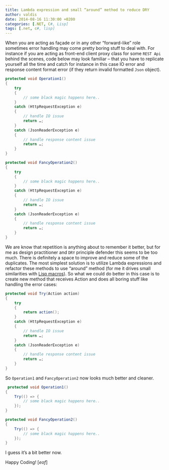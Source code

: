 ```yaml
---
title: Lambda expression and small “around” method to reduce DRY
author: valdis
date: 2014-08-16 11:30:00 +0200
categories: [.NET, C#, Lisp]
tags: [.net, c#, lisp]
---
```


When you are acting as façade or in any other “forward-like” role sometimes error handling may come pretty boring stuff to deal with.
For instance if you are acting as front-end client proxy class for some `REST Api` behind the scenes, code below may look familiar – that you have to replicate yourself all the time and catch for instance in this case IO error and response content format error (if they return invalid formatted `Json` object).

```csharp
protected void Operation1()
{
    try
    {
        // some black magic happens here..
    }
    catch (HttpRequestException e)
    {
        // handle IO issue
        return …;
    }
    catch (JsonReaderException e)
    {
        // handle response content issue
        return …;
    }
}

protected void FancyOperation2()
{
    try
    {
        // some black magic happens here..
    }
    catch (HttpRequestException e)
    {
        // handle IO issue
        return …;
    }
    catch (JsonReaderException e)
    {
        // handle response content issue
        return …;
    }
}
```

We are know that repetition is anything about to remember it better, but for me as design practitioner and `DRY` principle defender this seems to be too much. There is definitely a space to improve and reduce some of the duplicates.
The most simplest solution is to utilize Lambda expressions and refactor these methods to use “around” method (for me it drives small similarities with [Lisp macros](http://stackoverflow.com/questions/267862/what-makes-lisp-macros-so-special)).
So what we could do better in this case is to create new method that receives Action and does all boring stuff like handling the error cases:

```csharp
protected void Try(Action action)
{
    try
    {
        return action();
    }
    catch (HttpRequestException e)
    {
        // handle IO issue
        return …;
    }
    catch (JsonReaderException e)
    {
        // handle response content issue
        return …;
    }
}
```

So `Operation1` and `FancyOperation2` now looks much better and cleaner.

```csharp
 protected void Operation1()
{
    Try(() => {
        // some black magic happens here..
    });
}

protected void FancyOperation2()
{
    Try(() => {
        // some black magic happens here..
    });
}
```


I guess it’s a bit better now.


Happy Coding!
[*eof*]
